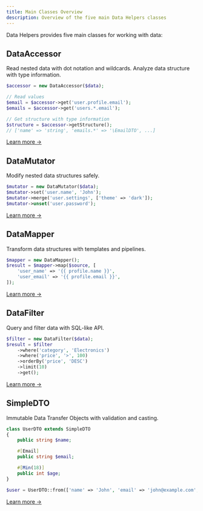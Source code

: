 ```yaml
---
title: Main Classes Overview
description: Overview of the five main Data Helpers classes
---
```


Data Helpers provides five main classes for working with data:

## DataAccessor

Read nested data with dot notation and wildcards. Analyze data structure with type information.

```php
$accessor = new DataAccessor($data);

// Read values
$email = $accessor->get('user.profile.email');
$emails = $accessor->get('users.*.email');

// Get structure with type information
$structure = $accessor->getStructure();
// ['name' => 'string', 'emails.*' => '\EmailDTO', ...]
```

[Learn more →](/main-classes/data-accessor/)

## DataMutator

Modify nested data structures safely.

```php
$mutator = new DataMutator($data);
$mutator->set('user.name', 'John');
$mutator->merge('user.settings', ['theme' => 'dark']);
$mutator->unset('user.password');
```

[Learn more →](/main-classes/data-mutator/)

## DataMapper

Transform data structures with templates and pipelines.

```php
$mapper = new DataMapper();
$result = $mapper->map($source, [
    'user_name' => '{{ profile.name }}',
    'user_email' => '{{ profile.email }}',
]);
```

[Learn more →](/main-classes/data-mapper/)

## DataFilter

Query and filter data with SQL-like API.

```php
$filter = new DataFilter($data);
$result = $filter
    ->where('category', 'Electronics')
    ->where('price', '>', 100)
    ->orderBy('price', 'DESC')
    ->limit(10)
    ->get();
```

[Learn more →](/main-classes/data-filter/)

## SimpleDTO

Immutable Data Transfer Objects with validation and casting.

```php
class UserDTO extends SimpleDTO
{
    public string $name;

    #[Email]
    public string $email;

    #[Min(18)]
    public int $age;
}

$user = UserDTO::from(['name' => 'John', 'email' => 'john@example.com', 'age' => 25]);
```

[Learn more →](/main-classes/simple-dto/)
